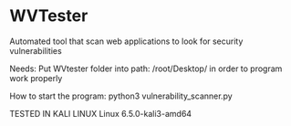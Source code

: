# WVTester
Automated tool that scan web applications to look for security vulnerabilities

Needs:
Put WVtester folder into path: /root/Desktop/ 
in order to program work properly

How to start the program:
python3 vulnerability_scanner.py

TESTED IN KALI LINUX Linux 6.5.0-kali3-amd64
